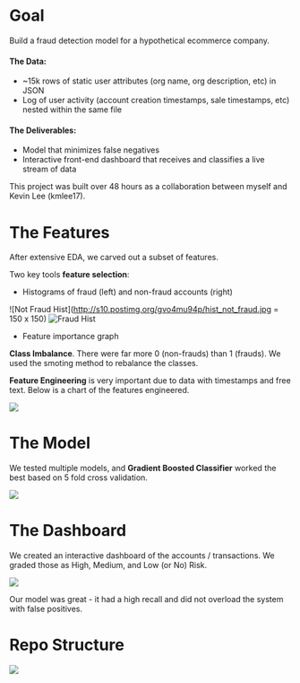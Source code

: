 
# Goal

Build a fraud detection model for a hypothetical ecommerce company.

#### The Data: 
- ~15k rows of static user attributes (org name, org description, etc) in JSON
- Log of user activity (account creation timestamps, sale timestamps, etc) nested within the same file

#### The Deliverables: 
- Model that minimizes false negatives
- Interactive front-end dashboard that receives and classifies a live stream of data

This project was built over 48 hours as a collaboration between myself and Kevin Lee (kmlee17). 

# The Features

After extensive EDA, we carved out a subset of features.  

Two key tools <b>feature selection</b>: 
- Histograms of fraud (left) and non-fraud accounts (right)

![Not Fraud Hist](http://s10.postimg.org/gvo4mu94p/hist_not_fraud.jpg  = 150 x 150)
![Fraud Hist](http://s16.postimg.org/aatvh098l/hist_fraud.jpg)
- Feature importance graph

<b>Class Imbalance</b>. There were far more 0 (non-frauds) than 1 (frauds). We used the smoting method to rebalance the classes. 

<b>Feature Engineering</b> is very important due to data with timestamps and free text. Below is a chart of the features engineered.

![](http://s29.postimg.org/63gx2h7hj/feature_engineering.jpg)

# The Model

We tested multiple models, and <b>Gradient Boosted Classifier</b> worked the best based on 5 fold cross validation.

![](http://s8.postimg.org/ja8zbqq2d/models.jpg)

# The Dashboard

We created an interactive dashboard of the accounts / transactions. We graded those as High, Medium, and Low (or No) Risk. 

![](http://s14.postimg.org/n182vt9kh/dashboard.jpg)

Our model was great - it had a high recall and did not overload the system with false positives. 

# Repo Structure
![](http://s24.postimg.org/ou6xuioxh/repo_structure.jpg)
